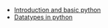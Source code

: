 - [Introduction and basic python](Notes/Introductory%20notes.md)
- [Datatypes in python](Notes/Datatypes.md)
